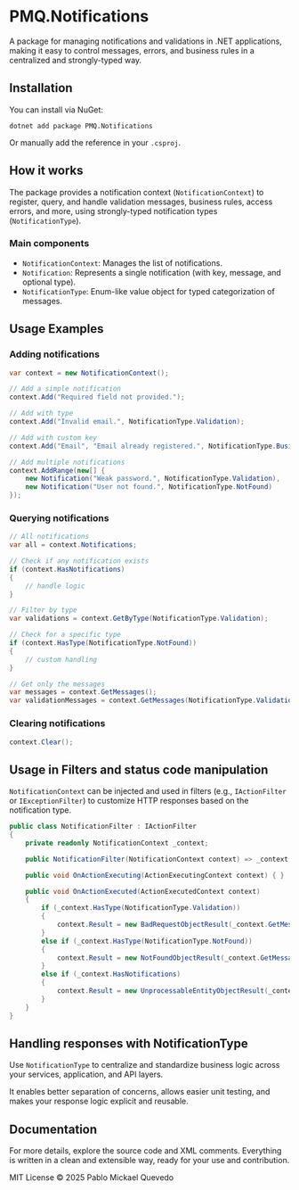 # PMQ.Notifications

A package for managing notifications and validations in .NET applications, making it easy to control messages, errors, and business rules in a centralized and strongly-typed way.

## Installation

You can install via NuGet:

```shell
dotnet add package PMQ.Notifications
```

Or manually add the reference in your `.csproj`.

## How it works

The package provides a notification context (`NotificationContext`) to register, query, and handle validation messages, business rules, access errors, and more, using strongly-typed notification types (`NotificationType`).

### Main components

- `NotificationContext`: Manages the list of notifications.
- `Notification`: Represents a single notification (with key, message, and optional type).
- `NotificationType`: Enum-like value object for typed categorization of messages.

## Usage Examples

### Adding notifications

```csharp
var context = new NotificationContext();

// Add a simple notification
context.Add("Required field not provided.");

// Add with type
context.Add("Invalid email.", NotificationType.Validation);

// Add with custom key
context.Add("Email", "Email already registered.", NotificationType.BusinessRule);

// Add multiple notifications
context.AddRange(new[] {
    new Notification("Weak password.", NotificationType.Validation),
    new Notification("User not found.", NotificationType.NotFound)
});
```

### Querying notifications

```csharp
// All notifications
var all = context.Notifications;

// Check if any notification exists
if (context.HasNotifications)
{
    // handle logic
}

// Filter by type
var validations = context.GetByType(NotificationType.Validation);

// Check for a specific type
if (context.HasType(NotificationType.NotFound))
{
    // custom handling
}

// Get only the messages
var messages = context.GetMessages();
var validationMessages = context.GetMessages(NotificationType.Validation);
```

### Clearing notifications

```csharp
context.Clear();
```

## Usage in Filters and status code manipulation

`NotificationContext` can be injected and used in filters (e.g., `IActionFilter` or `IExceptionFilter`) to customize HTTP responses based on the notification type.

```csharp
public class NotificationFilter : IActionFilter
{
    private readonly NotificationContext _context;

    public NotificationFilter(NotificationContext context) => _context = context;

    public void OnActionExecuting(ActionExecutingContext context) { }

    public void OnActionExecuted(ActionExecutedContext context)
    {
        if (_context.HasType(NotificationType.Validation))
        {
            context.Result = new BadRequestObjectResult(_context.GetMessages(NotificationType.Validation));
        }
        else if (_context.HasType(NotificationType.NotFound))
        {
            context.Result = new NotFoundObjectResult(_context.GetMessages(NotificationType.NotFound));
        }
        else if (_context.HasNotifications)
        {
            context.Result = new UnprocessableEntityObjectResult(_context.GetMessages());
        }
    }
}
```

## Handling responses with NotificationType

Use `NotificationType` to centralize and standardize business logic across your services, application, and API layers.

It enables better separation of concerns, allows easier unit testing, and makes your response logic explicit and reusable.

## Documentation

For more details, explore the source code and XML comments. Everything is written in a clean and extensible way, ready for your use and contribution.

MIT License © 2025 Pablo Mickael Quevedo

